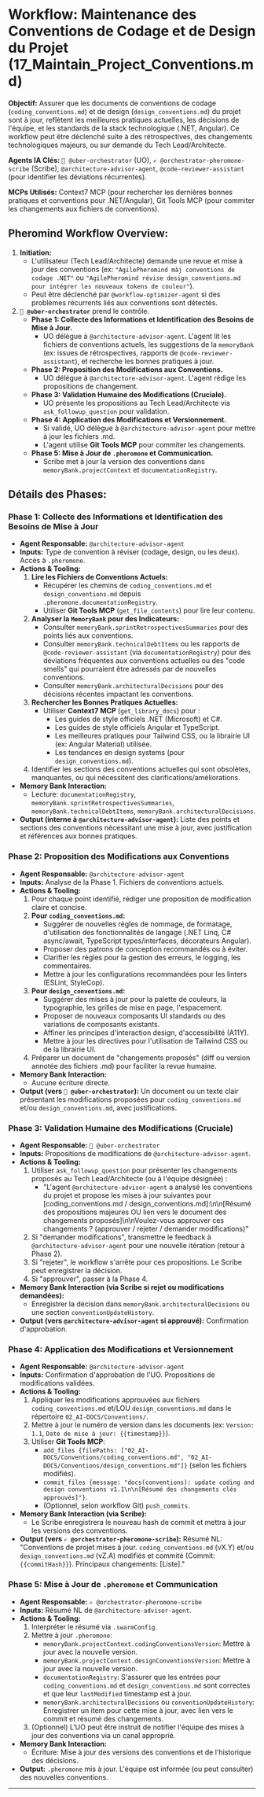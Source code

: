 # Workflow: Maintenance des Conventions de Codage et de Design du Projet (17_Maintain_Project_Conventions.md)

**Objectif:** Assurer que les documents de conventions de codage (`coding_conventions.md`) et de design (`design_conventions.md`) du projet sont à jour, reflètent les meilleures pratiques actuelles, les décisions de l'équipe, et les standards de la stack technologique (.NET, Angular). Ce workflow peut être déclenché suite à des rétrospectives, des changements technologiques majeurs, ou sur demande du Tech Lead/Architecte.

**Agents IA Clés:** `🧐 @uber-orchestrator` (UO), `✍️ @orchestrator-pheromone-scribe` (Scribe), `@architecture-advisor-agent`, `@code-reviewer-assistant` (pour identifier les déviations récurrentes).

**MCPs Utilisés:** Context7 MCP (pour rechercher les dernières bonnes pratiques et conventions pour .NET/Angular), Git Tools MCP (pour commiter les changements aux fichiers de conventions).

## Pheromind Workflow Overview:

1.  **Initiation:**
    *   L'utilisateur (Tech Lead/Architecte) demande une revue et mise à jour des conventions (ex: `"AgilePheromind màj conventions de codage .NET"` ou `"AgilePheromind révise design_conventions.md pour intégrer les nouveaux tokens de couleur"`).
    *   Peut être déclenché par `@workflow-optimizer-agent` si des problèmes récurrents liés aux conventions sont détectés.
2.  **`🧐 @uber-orchestrator`** prend le contrôle.
    *   **Phase 1: Collecte des Informations et Identification des Besoins de Mise à Jour.**
        *   UO délègue à `@architecture-advisor-agent`. L'agent lit les fichiers de conventions actuels, les suggestions de la `memoryBank` (ex: issues de rétrospectives, rapports de `@code-reviewer-assistant`), et recherche les bonnes pratiques à jour.
    *   **Phase 2: Proposition des Modifications aux Conventions.**
        *   UO délègue à `@architecture-advisor-agent`. L'agent rédige les propositions de changement.
    *   **Phase 3: Validation Humaine des Modifications (Cruciale).**
        *   UO présente les propositions au Tech Lead/Architecte via `ask_followup_question` pour validation.
    *   **Phase 4: Application des Modifications et Versionnement.**
        *   Si validé, UO délègue à `@architecture-advisor-agent` pour mettre à jour les fichiers .md.
        *   L'agent utilise **Git Tools MCP** pour commiter les changements.
    *   **Phase 5: Mise à Jour de `.pheromone` et Communication.**
        *   Scribe met à jour la version des conventions dans `memoryBank.projectContext` et `documentationRegistry`.

## Détails des Phases:

### Phase 1: Collecte des Informations et Identification des Besoins de Mise à Jour
*   **Agent Responsable:** `@architecture-advisor-agent`
*   **Inputs:** Type de convention à réviser (codage, design, ou les deux). Accès à `.pheromone`.
*   **Actions & Tooling:**
    1.  **Lire les Fichiers de Conventions Actuels:**
        *   Récupérer les chemins de `coding_conventions.md` et `design_conventions.md` depuis `.pheromone.documentationRegistry`.
        *   Utiliser **Git Tools MCP** (`get_file_contents`) pour lire leur contenu.
    2.  **Analyser la `MemoryBank` pour des Indicateurs:**
        *   Consulter `memoryBank.sprintRetrospectivesSummaries` pour des points liés aux conventions.
        *   Consulter `memoryBank.technicalDebtItems` ou les rapports de `@code-reviewer-assistant` (via `documentationRegistry`) pour des déviations fréquentes aux conventions actuelles ou des "code smells" qui pourraient être adressés par de nouvelles conventions.
        *   Consulter `memoryBank.architecturalDecisions` pour des décisions récentes impactant les conventions.
    3.  **Rechercher les Bonnes Pratiques Actuelles:**
        *   Utiliser **Context7 MCP** (`get_library_docs`) pour :
            *   Les guides de style officiels .NET (Microsoft) et C#.
            *   Les guides de style officiels Angular et TypeScript.
            *   Les meilleures pratiques pour Tailwind CSS, ou la librairie UI (ex: Angular Material) utilisée.
            *   Les tendances en design systems (pour `design_conventions.md`).
    4.  Identifier les sections des conventions actuelles qui sont obsolètes, manquantes, ou qui nécessitent des clarifications/améliorations.
*   **Memory Bank Interaction:**
    *   Lecture: `documentationRegistry`, `memoryBank.sprintRetrospectivesSummaries`, `memoryBank.technicalDebtItems`, `memoryBank.architecturalDecisions`.
*   **Output (interne à `@architecture-advisor-agent`):** Liste des points et sections des conventions nécessitant une mise à jour, avec justification et références aux bonnes pratiques.

### Phase 2: Proposition des Modifications aux Conventions
*   **Agent Responsable:** `@architecture-advisor-agent`
*   **Inputs:** Analyse de la Phase 1. Fichiers de conventions actuels.
*   **Actions & Tooling:**
    1.  Pour chaque point identifié, rédiger une proposition de modification claire et concise.
    2.  **Pour `coding_conventions.md`:**
        *   Suggérer de nouvelles règles de nommage, de formatage, d'utilisation des fonctionnalités de langage (.NET Linq, C# async/await, TypeScript types/interfaces, décorateurs Angular).
        *   Proposer des patrons de conception recommandés ou à éviter.
        *   Clarifier les règles pour la gestion des erreurs, le logging, les commentaires.
        *   Mettre à jour les configurations recommandées pour les linters (ESLint, StyleCop).
    3.  **Pour `design_conventions.md`:**
        *   Suggérer des mises à jour pour la palette de couleurs, la typographie, les grilles de mise en page, l'espacement.
        *   Proposer de nouveaux composants UI standards ou des variations de composants existants.
        *   Affiner les principes d'interaction design, d'accessibilité (A11Y).
        *   Mettre à jour les directives pour l'utilisation de Tailwind CSS ou de la librairie UI.
    4.  Préparer un document de "changements proposés" (diff ou version annotée des fichiers .md) pour faciliter la revue humaine.
*   **Memory Bank Interaction:**
    *   Aucune écriture directe.
*   **Output (vers `🧐 @uber-orchestrator`):** Un document ou un texte clair présentant les modifications proposées pour `coding_conventions.md` et/ou `design_conventions.md`, avec justifications.

### Phase 3: Validation Humaine des Modifications (Cruciale)
*   **Agent Responsable:** `🧐 @uber-orchestrator`
*   **Inputs:** Propositions de modifications de `@architecture-advisor-agent`.
*   **Actions & Tooling:**
    1.  Utiliser `ask_followup_question` pour présenter les changements proposés au Tech Lead/Architecte (ou à l'équipe désignée) :
        *   "L'agent `@architecture-advisor-agent` a analysé les conventions du projet et propose les mises à jour suivantes pour [coding_conventions.md / design_conventions.md]:\n\n[Résumé des propositions majeures OU lien vers le document des changements proposés]\n\nVoulez-vous approuver ces changements ? (approuver / rejeter / demander modifications)"
    2.  Si "demander modifications", transmettre le feedback à `@architecture-advisor-agent` pour une nouvelle itération (retour à Phase 2).
    3.  Si "rejeter", le workflow s'arrête pour ces propositions. Le Scribe peut enregistrer la décision.
    4.  Si "approuver", passer à la Phase 4.
*   **Memory Bank Interaction (via Scribe si rejet ou modifications demandées):**
    *   Enregistrer la décision dans `memoryBank.architecturalDecisions` ou une section `conventionUpdateHistory`.
*   **Output (vers `@architecture-advisor-agent` si approuvé):** Confirmation d'approbation.

### Phase 4: Application des Modifications et Versionnement
*   **Agent Responsable:** `@architecture-advisor-agent`
*   **Inputs:** Confirmation d'approbation de l'UO. Propositions de modifications validées.
*   **Actions & Tooling:**
    1.  Appliquer les modifications approuvées aux fichiers `coding_conventions.md` et/LOU `design_conventions.md` dans le répertoire `02_AI-DOCS/Conventions/`.
    2.  Mettre à jour le numéro de version dans les documents (ex: `Version: 1.1`, `Date de mise à jour: {{timestamp}}`).
    3.  Utiliser **Git Tools MCP**:
        *   `add_files {filePaths: ["02_AI-DOCS/Conventions/coding_conventions.md", "02_AI-DOCS/Conventions/design_conventions.md"]}` (selon les fichiers modifiés).
        *   `commit_files {message: "docs(conventions): update coding and design conventions v1.1\n\n[Résumé des changements clés approuvés]"}`.
        *   (Optionnel, selon workflow Git) `push_commits`.
*   **Memory Bank Interaction (via Scribe):**
    *   Le Scribe enregistrera le nouveau hash de commit et mettra à jour les versions des conventions.
*   **Output (vers `✍️ @orchestrator-pheromone-scribe`):** Résumé NL: "Conventions de projet mises à jour. `coding_conventions.md` (vX.Y) et/ou `design_conventions.md` (vZ.A) modifiés et commité (Commit: `{{commitHash}}`). Principaux changements: [Liste]."

### Phase 5: Mise à Jour de `.pheromone` et Communication
*   **Agent Responsable:** `✍️ @orchestrator-pheromone-scribe`
*   **Inputs:** Résumé NL de `@architecture-advisor-agent`.
*   **Actions & Tooling:**
    1.  Interpréter le résumé via `.swarmConfig`.
    2.  Mettre à jour `.pheromone`:
        *   `memoryBank.projectContext.codingConventionsVersion`: Mettre à jour avec la nouvelle version.
        *   `memoryBank.projectContext.designConventionsVersion`: Mettre à jour avec la nouvelle version.
        *   `documentationRegistry`: S'assurer que les entrées pour `coding_conventions.md` et `design_conventions.md` sont correctes et que leur `lastModified` timestamp est à jour.
        *   `memoryBank.architecturalDecisions` ou `conventionUpdateHistory`: Enregistrer un item pour cette mise à jour, avec lien vers le commit et résumé des changements.
    3.  (Optionnel) L'UO peut être instruit de notifier l'équipe des mises à jour des conventions via un canal approprié.
*   **Memory Bank Interaction:**
    *   Écriture: Mise à jour des versions des conventions et de l'historique des décisions.
*   **Output:** `.pheromone` mis à jour. L'équipe est informée (ou peut consulter) des nouvelles conventions.

---